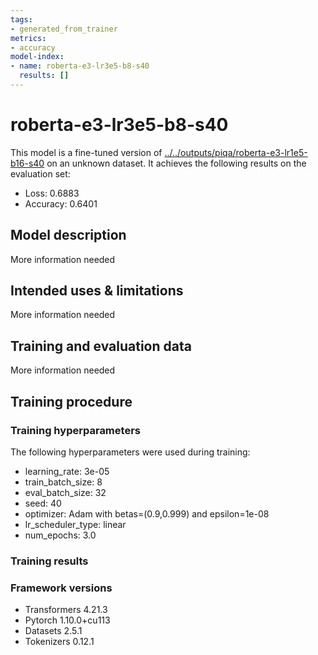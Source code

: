 ```yaml
---
tags:
- generated_from_trainer
metrics:
- accuracy
model-index:
- name: roberta-e3-lr3e5-b8-s40
  results: []
---
```


<!-- This model card has been generated automatically according to the information the Trainer had access to. You
should probably proofread and complete it, then remove this comment. -->

# roberta-e3-lr3e5-b8-s40

This model is a fine-tuned version of [../../outputs/piqa/roberta-e3-lr1e5-b16-s40](https://huggingface.co/../../outputs/piqa/roberta-e3-lr1e5-b16-s40) on an unknown dataset.
It achieves the following results on the evaluation set:
- Loss: 0.6883
- Accuracy: 0.6401

## Model description

More information needed

## Intended uses & limitations

More information needed

## Training and evaluation data

More information needed

## Training procedure

### Training hyperparameters

The following hyperparameters were used during training:
- learning_rate: 3e-05
- train_batch_size: 8
- eval_batch_size: 32
- seed: 40
- optimizer: Adam with betas=(0.9,0.999) and epsilon=1e-08
- lr_scheduler_type: linear
- num_epochs: 3.0

### Training results



### Framework versions

- Transformers 4.21.3
- Pytorch 1.10.0+cu113
- Datasets 2.5.1
- Tokenizers 0.12.1
